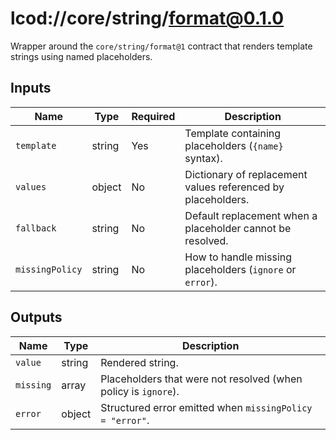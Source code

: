 # lcod://core/string/format@0.1.0

Wrapper around the `core/string/format@1` contract that renders template strings
using named placeholders.

## Inputs

| Name | Type | Required | Description |
| ---- | ---- | -------- | ----------- |
| `template` | string | Yes | Template containing placeholders (`{name}` syntax). |
| `values` | object | No | Dictionary of replacement values referenced by placeholders. |
| `fallback` | string | No | Default replacement when a placeholder cannot be resolved. |
| `missingPolicy` | string | No | How to handle missing placeholders (`ignore` or `error`). |

## Outputs

| Name | Type | Description |
| ---- | ---- | ----------- |
| `value` | string | Rendered string. |
| `missing` | array | Placeholders that were not resolved (when policy is `ignore`). |
| `error` | object | Structured error emitted when `missingPolicy = "error"`. |
